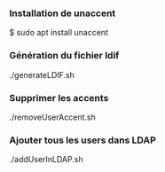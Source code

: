 ####

### Installation de unaccent

$ sudo apt install unaccent


### Génération du fichier ldif

./generateLDIF.sh


### Supprimer les accents

./removeUserAccent.sh


### Ajouter tous les users dans LDAP

./addUserInLDAP.sh
